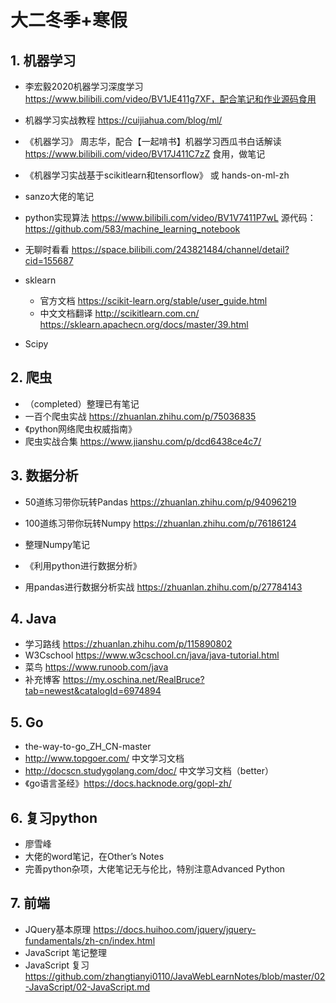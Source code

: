 # 大二冬季+寒假

## 1. 机器学习

- 李宏毅2020机器学习深度学习 https://www.bilibili.com/video/BV1JE411g7XF，配合笔记和作业源码食用
- 机器学习实战教程 https://cuijiahua.com/blog/ml/
- 《机器学习》 周志华，配合【一起啃书】机器学习西瓜书白话解读 https://www.bilibili.com/video/BV17J411C7zZ 食用，做笔记
- 《机器学习实战基于scikitlearn和tensorflow》 或 hands-on-ml-zh
- sanzo大佬的笔记
- python实现算法   https://www.bilibili.com/video/BV1V7411P7wL 源代码：https://github.com/583/machine_learning_notebook
- 无聊时看看  https://space.bilibili.com/243821484/channel/detail?cid=155687
- sklearn
  - 官方文档  https://scikit-learn.org/stable/user_guide.html 
  - 中文文档翻译  http://scikitlearn.com.cn/    https://sklearn.apachecn.org/docs/master/39.html

- Scipy

## 2. 爬虫

- （completed）整理已有笔记
- 一百个爬虫实战 https://zhuanlan.zhihu.com/p/75036835
- 《python网络爬虫权威指南》
- 爬虫实战合集 https://www.jianshu.com/p/dcd6438ce4c7/

## 3. 数据分析

- 50道练习带你玩转Pandas https://zhuanlan.zhihu.com/p/94096219
- 100道练习带你玩转Numpy https://zhuanlan.zhihu.com/p/76186124
- 整理Numpy笔记
- 《利用python进行数据分析》

- 用pandas进行数据分析实战 https://zhuanlan.zhihu.com/p/27784143

## 4. Java

- 学习路线 https://zhuanlan.zhihu.com/p/115890802
- W3Cschool https://www.w3cschool.cn/java/java-tutorial.html
- 菜鸟 https://www.runoob.com/java
- 补充博客 https://my.oschina.net/RealBruce?tab=newest&catalogId=6974894

## 5. Go

- the-way-to-go_ZH_CN-master
- http://www.topgoer.com/ 中文学习文档
- http://docscn.studygolang.com/doc/ 中文学习文档（better）
- 《go语言圣经》https://docs.hacknode.org/gopl-zh/

## 6. 复习python

- 廖雪峰
- 大佬的word笔记，在Other’s Notes
- 完善python杂项，大佬笔记无与伦比，特别注意Advanced Python

## 7. 前端

- JQuery基本原理 https://docs.huihoo.com/jquery/jquery-fundamentals/zh-cn/index.html 
- JavaScript 笔记整理
- JavaScript 复习 https://github.com/zhangtianyi0110/JavaWebLearnNotes/blob/master/02-JavaScript/02-JavaScript.md

